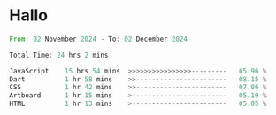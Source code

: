 # Hallo
<!--START_SECTION:waka-->

```rust
From: 02 November 2024 - To: 02 December 2024

Total Time: 24 hrs 2 mins

JavaScript    15 hrs 54 mins  >>>>>>>>>>>>>>>>---------   65.96 %
Dart          1 hr 58 mins    >>-----------------------   08.15 %
CSS           1 hr 42 mins    >>-----------------------   07.06 %
Artboard      1 hr 15 mins    >------------------------   05.19 %
HTML          1 hr 13 mins    >------------------------   05.05 %
```

<!--END_SECTION:waka-->
